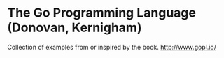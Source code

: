 # The Go Programming Language (Donovan, Kernigham)

Collection of examples from or inspired by the book. http://www.gopl.io/

